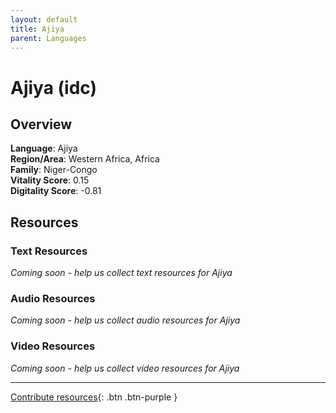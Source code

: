 ```yaml
---
layout: default
title: Ajiya
parent: Languages
---
```


# Ajiya (idc)

## Overview

**Language**: Ajiya  
**Region/Area**: Western Africa, Africa  
**Family**: Niger-Congo  
**Vitality Score**: 0.15  
**Digitality Score**: -0.81  

## Resources

### Text Resources
*Coming soon - help us collect text resources for Ajiya*

### Audio Resources
*Coming soon - help us collect audio resources for Ajiya*

### Video Resources
*Coming soon - help us collect video resources for Ajiya*

---

[Contribute resources](https://fairtrain.github.io/){: .btn .btn-purple }

